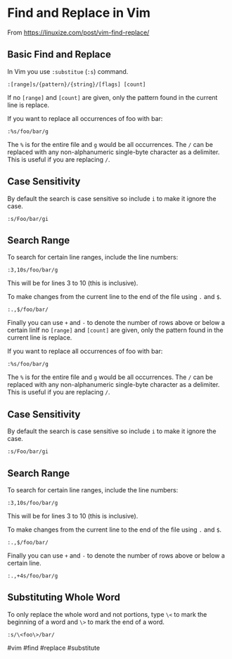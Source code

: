 # Find and Replace in Vim

From https://linuxize.com/post/vim-find-replace/

## Basic Find and Replace

In Vim you use `:substitue` (`:s`) command.

```
:[range]s/{pattern}/{string}/[flags] [count]
```

If no `[range]` and `[count]` are given, only the pattern found in the current
line is replace.

If you want to replace all occurrences of foo with bar:

```
:%s/foo/bar/g
```

The `%` is for the entire file and `g` would be all occurrences.
The `/` can be replaced with any non-alphanumeric single-byte character as a
delimiter.
This is useful if you are replacing `/`.

## Case Sensitivity

By default the search is case sensitive so include `i` to make it ignore the
case.

```
:s/Foo/bar/gi
```

## Search Range

To search for certain line ranges, include the line numbers:

```
:3,10s/foo/bar/g
```

This will be for lines 3 to 10 (this is inclusive).

To make changes from the current line to the end of the file using `.` and `$`.

```
:.,$/foo/bar/
```

Finally you can use `+` and `-` to denote the number of rows above or below a
certain linIf no `[range]` and `[count]` are given, only the pattern found in
the current line is replace.

If you want to replace all occurrences of foo with bar:

```
:%s/foo/bar/g
```

The `%` is for the entire file and `g` would be all occurrences.
The `/` can be replaced with any non-alphanumeric single-byte character as a
delimiter.
This is useful if you are replacing `/`.

## Case Sensitivity

By default the search is case sensitive so include `i` to make it ignore the
case.

```
:s/Foo/bar/gi
```

## Search Range

To search for certain line ranges, include the line numbers:

```
:3,10s/foo/bar/g
```

This will be for lines 3 to 10 (this is inclusive).

To make changes from the current line to the end of the file using `.` and `$`.

```
:.,$/foo/bar/
```

Finally you can use `+` and `-` to denote the number of rows above or below a
certain line.

```
:.,+4s/foo/bar/g
```

## Substituting Whole Word

To only replace the whole word and not portions, type `\<` to mark the
beginning of a word and `\>` to mark the end of a word.

```
:s/\<foo\>/bar/
```

#vim #find #replace #substitute
